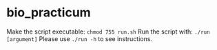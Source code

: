 # bio_practicum
Make the script executable: `chmod 755 run.sh`
Run the script with: `./run [argument]`
Please use `./run -h` to see instructions.
